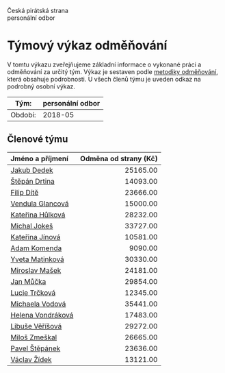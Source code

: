 Česká pirátská strana  
personální odbor

Týmový výkaz odměňování
===========================

V tomtu výkazu zveřejňujeme základní informace o vykonané práci a odměňování
za určitý tým. Výkaz je sestaven podle [metodiky odměňování][metodika],
která obsahuje podrobnosti. U všech členů týmu je uveden odkaz na podrobný osobní výkaz.

Tým:                     | personální odbor
-----------------------  | --------------------
Období:                  | 2018-05

Členové týmu
--------------

| Jméno a příjmení                        |   Odměna od strany (Kč) |
|:----------------------------------------|------------------------:|
| [Jakub Dedek](jakub-dedek/)             |                25165.00 |
| [Štěpán Drtina](stepan-drtina/)         |                14093.00 |
| [Filip Dítě](filip-dite/)               |                23666.00 |
| [Vendula Glancová](vendula-glancova/)   |                15000.00 |
| [Kateřina Hůlková](katerina-hulkova/)   |                28232.00 |
| [Michal Jokeš](michal-jokes/)           |                33727.00 |
| [Kateřina Jínová](katerina-jinova/)     |                10581.00 |
| [Adam Komenda](adam-komenda/)           |                 9090.00 |
| [Yveta Matinková](yveta-matinkova/)     |                30330.00 |
| [Miroslav Mašek](miroslav-masek/)       |                24181.00 |
| [Jan Můčka](jan-mucka/)                 |                29854.00 |
| [Lucie Trčková](lucie-trckova/)         |                12345.00 |
| [Michaela Vodová](michaela-vodova/)     |                35441.00 |
| [Helena Vondráková](helena-vondrakova/) |                17483.00 |
| [Libuše Věříšová](libuse-verisova/)     |                29272.00 |
| [Miloš Zmeškal](milos-zmeskal/)         |                26665.00 |
| [Pavel Štěpánek](pavel-stepanek/)       |                23636.00 |
| [Václav Žídek](vaclav-zidek/)           |                13121.00 |


[metodika]: https://redmine.pirati.cz/projects/po/wiki/Odmenovani
